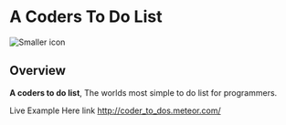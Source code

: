 # A Coders To Do List

![Smaller icon](http://www.shirts4geek.com/blog/wp-content/uploads/2014/01/coder-boy456789.jpg)


## Overview 

**A coders to do list**, The worlds most simple to do list for programmers.

Live Example Here
link <http://coder_to_dos.meteor.com/>
